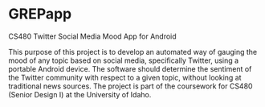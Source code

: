 GREPapp
=======

CS480 Twitter Social Media Mood App for Android

This purpose of this project is to develop an automated way of gauging the mood of any topic based on social media, specifically Twitter, using a portable Android device. The software should determine the sentiment of the Twitter community with respect to a given topic, without looking at traditional news sources. The project is part of the coursework for CS480 (Senior Design I) at the University of Idaho.

